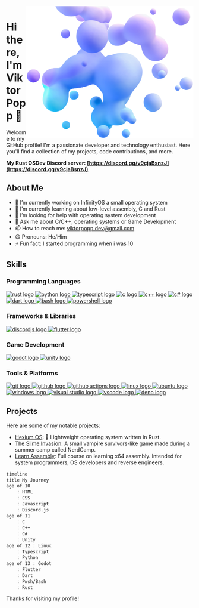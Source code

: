 <img align="right" width="450" src="bubbles.webp">

# Hi there, I'm Viktor Popp 👋

Welcome to my GitHub profile! I'm a passionate developer and technology
enthusiast. Here you'll find a collection of my projects, code contributions,
and more.

**My Rust OSDev Discord server:
[https://discord.gg/v9cjaBsnzJ](https://discord.gg/v9cjaBsnzJ)**

## About Me

- 🔭 I’m currently working on InfinityOS a small operating system
- 🌱 I’m currently learning about low-level assembly, C and Rust
- 🤔 I’m looking for help with operating system development
- 💬 Ask me about C/C++, operating systems or Game Development
- 📫 How to reach me: viktorpopp.dev@gmail.com
- 😄 Pronouns: He/Him
- ⚡ Fun fact: I started programming when i was 10

## Skills

### Programming Languages
<a href="https://www.rust-lang.org/" target="_blank" aria-label="Rust">
	<img src="https://skillicons.dev/icons?i=rust" alt="rust logo" width="45" height="45" />
</a>
<a href="https://www.python.org/" target="_blank" aria-label="Python">
	<img src="https://skillicons.dev/icons?i=py" alt="python logo" width="45" height="45" />
</a>
<a href="https://www.typescriptlang.org/" target="_blank" aria-label="TypeScript">
	<img src="https://skillicons.dev/icons?i=ts" alt="typescript logo" width="45" height="45" />
</a>
<a href="https://en.wikipedia.org/wiki/C_(programming_language)" target="_blank" aria-label="C">
	<img src="https://skillicons.dev/icons?i=c" alt="c logo" width="45" height="45" />
</a>
<a href="https://en.wikipedia.org/wiki/C%2B%2B" target="_blank" aria-label="C++">
	<img src="https://skillicons.dev/icons?i=cpp" alt="c++ logo" width="45" height="45" />
</a>
<a href="https://learn.microsoft.com/en-us/dotnet/csharp/" target="_blank" aria-label="C#">
	<img src="https://skillicons.dev/icons?i=cs" alt="c# logo" width="45" height="45" />
</a>
<a href="https://dart.dev/" target="_blank" aria-label="Dart">
	<img src="https://skillicons.dev/icons?i=dart" alt="dart logo" width="45" height="45" />
</a>
<a href="https://www.gnu.org/software/bash/" target="_blank" aria-label="Bash">
	<img src="https://skillicons.dev/icons?i=bash" alt="bash logo" width="45" height="45" />
</a>
<a href="https://learn.microsoft.com/en-us/powershell/" target="_blank" aria-label="PowerShell">
	<img src="https://skillicons.dev/icons?i=powershell" alt="powershell logo" width="45" height="45" />
</a>

### Frameworks & Libraries

<a href="https://discord.js.org/" target="_blank" aria-label="Discord.js">
	<img src="https://skillicons.dev/icons?i=discordjs" alt="discordjs logo" width="45" height="45" />
</a>
<a href="https://flutter.dev/" target="_blank" aria-label="Flutter">
	<img src="https://skillicons.dev/icons?i=flutter" alt="flutter logo" width="45" height="45" />
</a>

### Game Development

<a href="https://godotengine.org/" target="_blank" aria-label="Godot Engine">
	<img src="https://skillicons.dev/icons?i=godot" alt="godot logo" width="45" height="45" />
</a>
<a href="https://unity.com/" target="_blank" aria-label="Unity">
	<img src="https://skillicons.dev/icons?i=unity" alt="unity logo" width="45" height="45" />
</a>

### Tools & Platforms

<a href="https://git-scm.com/" target="_blank" aria-label="Git">
	<img src="https://skillicons.dev/icons?i=git" alt="git logo" width="45" height="45" />
</a>
<a href="https://github.com/" target="_blank" aria-label="GitHub">
	<img src="https://skillicons.dev/icons?i=github" alt="github logo" width="45" height="45" />
</a>
<a href="https://github.com/features/actions" target="_blank" aria-label="GitHub Actions">
	<img src="https://skillicons.dev/icons?i=githubactions" alt="github actions logo" width="45" height="45" />
</a>
<a href="https://wikipedia.org/wiki/Linux" target="_blank" aria-label="Linux">
	<img src="https://skillicons.dev/icons?i=linux" alt="linux logo" width="45" height="45" />
</a>
<a href="https://ubuntu.com/" target="_blank" aria-label="Ubuntu">
	<img src="https://skillicons.dev/icons?i=ubuntu" alt="ubuntu logo" width="45" height="45" />
</a>
<a href="https://www.microsoft.com/en-us/windows" target="_blank" aria-label="Windows">
	<img src="https://skillicons.dev/icons?i=windows" alt="windows logo" width="45" height="45" />
</a>
<a href="https://visualstudio.microsoft.com/" target="_blank" aria-label="Visual Studio">
	<img src="https://skillicons.dev/icons?i=visualstudio" alt="visual studio logo" width="45" height="45" />
</a>
<a href="https://code.visualstudio.com/" target="_blank" aria-label="Visual Studio Code">
	<img src="https://skillicons.dev/icons?i=vscode" alt="vscode logo" width="45" height="45" />
</a>
<a href="https://deno.land/" target="_blank" aria-label="Deno">
	<img src="https://skillicons.dev/icons?i=deno" alt="deno logo" width="45" height="45" />
</a>

## Projects

Here are some of my notable projects:

- [Hexium OS](https://github.com/HexiumOS/Hexium): 🦀 Lightweight
  operating system written in Rust.
- [The Slime Invasion](https://hexuro.itch.io/the-slime-invasion): A small
  vampire survivors-like game made during a summer camp called NerdCamp.
- [Learn Assembly](https://github.com/ViktorPopp/LearnAssembly): Full course on
  learning x64 assembly. Intended for system programmers, OS developers and
  reverse engineers.

```mermaid
timeline
title My Journey
age of 10
	: HTML
	: CSS
	: Javascript
	: Discord.js
age of 11
	: C
	: C++
	: C#
	: Unity
age of 12 : Linux
	: Typescript
	: Python
age of 13 : Godot
	: Flutter
	: Dart
	: Pwsh/Bash
	: Rust
```

Thanks for visiting my profile!
